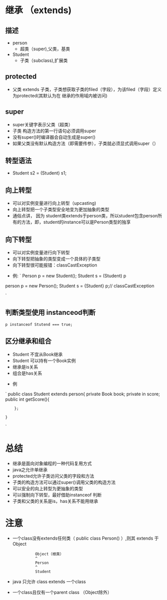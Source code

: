 # 继承 （extends)

## 描述
* person 
    - 超类（super),父类，基类
* Student
    - 子类（subclass),扩展类


## protected 
* 父类 extends 子类，子类想获取子类的filed（字段），为该filed（字段）定义为protected(其默认为在 继承的作用域内被访问)

## super
* super关键字表示父类（超类）
* 子类 构造方法的第一行语句必须调用super
* 没有super()时编译器会自动生成是super()
* 如果父类没有默认构造方法（即需要传参），子类就必须显式调用super（）


## 转型语法
* Student s2 = (Student) s1;

## 向上转型
* 可以对实例变量进行向上转型（upcasting)
* 向上转型把一个子类型安全地变为更加抽象的类型
* 通俗点讲， 因为 student类extends于person类，所以student包含person所有的方法，即，student的instance可以是Person类型的独享

## 向下转型
* 可以对实例变量进行向下转型
* 向下转型把抽象的类型变成一个具体的子类型
* 向下转型很可能报错：classCastException

- 例:
`
Person p = new Student();
Student s = (Student) p

person p = new Person();
Student s = {Student} p;// classCastException

`

## 判断类型使用 instanceod判断

`
    p instanceof Stutend === true;
`

## 区分继承和组合

* Student 不宜从Book继承
* Student 可以持有一个Book实例
* 继承是is关系
* 组合是has关系

- 例

`
    public class Student extends person{
        private Book book;
        private in score;
        public int getScore(){

        };

    }

`

# 总结

* 继承是面向对象编程的一种代码复用方式
* java之允许单继承
* protected允许子类访问父类的字段和方法
* 子类的构造方法可以通过super()调用父类的构造方法
* 可以安全的向上转型为更抽象的类型
* 可以强制向下转型，最好借助instanceof 判断
* 子类和父类的关系是is，has关系不能用继承



# 注意
* 一个class没有extends任何类（ public class Person() ）,则其 extends 于 Object

                Object（根类）
                ^
                Person
                ^
                Student


* java 只允许 class extends 一个class
* 一个class且仅有一个parent class （Object除外）

